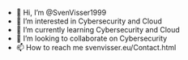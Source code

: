 - 👋 Hi, I’m @SvenVisser1999
- 👀 I’m interested in Cybersecurity and Cloud
- 🌱 I’m currently learning Cybersecurity and Cloud
- 💞️ I’m looking to collaborate on Cybersecurity
- 📫 How to reach me svenvisser.eu/Contact.html

<!---
SvenVisser1999/SvenVisser1999 is a ✨ special ✨ repository because its `README.md` (this file) appears on your GitHub profile.
You can click the Preview link to take a look at your changes.
--->
